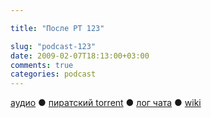 ```yaml
---

title: "После РТ 123"

slug: "podcast-123"
date: 2009-02-07T18:13:00+03:00
comments: true
categories: podcast
---
```

[аудио](http://cdn.radio-t.com/rt123post.mp3) ● [пиратский torrent](http://pirates.radio-t.com/torrents/rt123post.mp3.torrent) ● [лог чата](http://chat.radio-t.com/logs/radio-t-123.html) ● [wiki](http://wiki.radio-t.com/%D0%9F%D0%BE%D1%81%D0%BB%D0%B5_%D0%A0%D0%A2_123)<audio src="http://cdn.radio-t.com/rt123post.mp3" preload="none">
